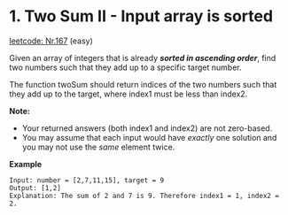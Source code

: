 # 1. Two Sum II - Input array is sorted
[leetcode: Nr.167](https://leetcode.com/problems/two-sum-ii-input-array-is-sorted/description/) (easy)

Given an array of integers that is already ***sorted in ascending order***, find two numbers such that they add up to a specific target number.

The function twoSum should return indices of the two numbers such that they add up to the target, where index1 must be less than index2.

**Note:**
* Your returned answers (both index1 and index2) are not zero-based.
* You may assume that each input would have *exactly* one solution and you may not use the *same* element twice.

**Example**
~~~
Input: number = [2,7,11,15], target = 9
Output: [1,2]
Explanation: The sum of 2 and 7 is 9. Therefore index1 = 1, index2 = 2.
~~~
